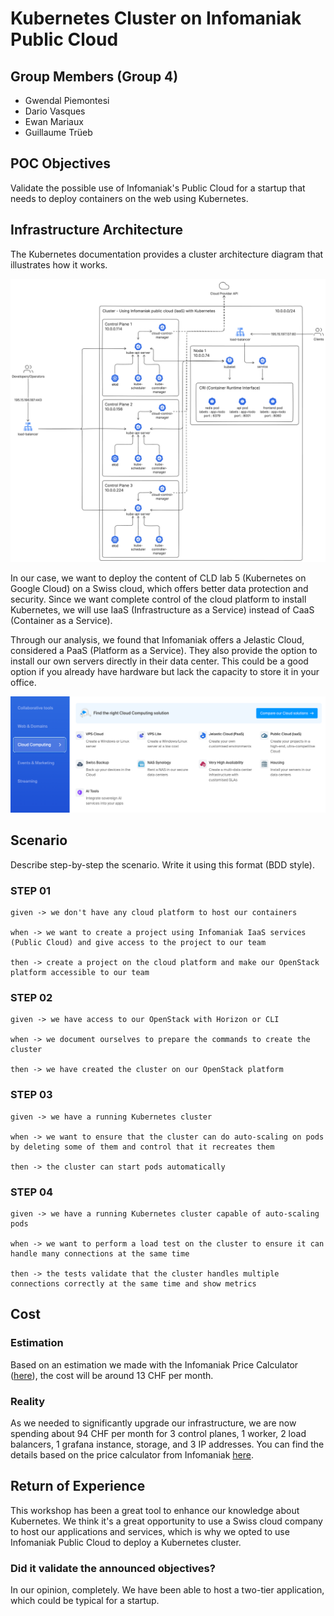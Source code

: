 # Kubernetes Cluster on Infomaniak Public Cloud

## Group Members (Group 4)
- Gwendal Piemontesi
- Dario Vasques
- Ewan Mariaux
- Guillaume Trüeb

## POC Objectives

Validate the possible use of Infomaniak's Public Cloud for a startup that needs to deploy containers on the web using Kubernetes.

## Infrastructure Architecture

The Kubernetes documentation provides a cluster architecture diagram that illustrates how it works.

![](img/diagram_infrastructure.png)

In our case, we want to deploy the content of CLD lab 5 (Kubernetes on Google Cloud) on a Swiss cloud, which offers better data protection and security. Since we want complete control of the cloud platform to install Kubernetes, we will use IaaS (Infrastructure as a Service) instead of CaaS (Container as a Service).

Through our analysis, we found that Infomaniak offers a Jelastic Cloud, considered a PaaS (Platform as a Service). They also provide the option to install our own servers directly in their data center. This could be a good option if you already have hardware but lack the capacity to store it in your office.

![](img/infomaniak_cloudComputing.png)

## Scenario

Describe step-by-step the scenario. Write it using this format (BDD style).

### STEP 01
```
given -> we don't have any cloud platform to host our containers

when -> we want to create a project using Infomaniak IaaS services (Public Cloud) and give access to the project to our team

then -> create a project on the cloud platform and make our OpenStack platform accessible to our team
```

### STEP 02
```
given -> we have access to our OpenStack with Horizon or CLI

when -> we document ourselves to prepare the commands to create the cluster

then -> we have created the cluster on our OpenStack platform
```

### STEP 03
```
given -> we have a running Kubernetes cluster

when -> we want to ensure that the cluster can do auto-scaling on pods by deleting some of them and control that it recreates them

then -> the cluster can start pods automatically
```

### STEP 04
```
given -> we have a running Kubernetes cluster capable of auto-scaling pods

when -> we want to perform a load test on the cluster to ensure it can handle many connections at the same time

then -> the tests validate that the cluster handles multiple connections correctly at the same time and show metrics
```

## Cost
### Estimation
Based on an estimation we made with the Infomaniak Price Calculator ([here](https://infomaniak.cloud/calculator?uuid=098009b5-bad3-45d6-a9c6-bfce2b6e844f)), the cost will be around 13 CHF per month.

### Reality
As we needed to significantly upgrade our infrastructure, we are now spending about 94 CHF per month for 3 control planes, 1 worker, 2 load balancers, 1 grafana instance, storage, and 3 IP addresses. You can find the details based on the price calculator from Infomaniak [here](https://infomaniak.cloud/calculator?uuid=aa442417-f904-4853-84bb-a6060018c9c5).

## Return of Experience

This workshop has been a great tool to enhance our knowledge about Kubernetes. We think it's a great opportunity to use a Swiss cloud company to host our applications and services, which is why we opted to use Infomaniak Public Cloud to deploy a Kubernetes cluster.

### Did it validate the announced objectives?
In our opinion, completely. We have been able to host a two-tier application, which could be typical for a startup.
